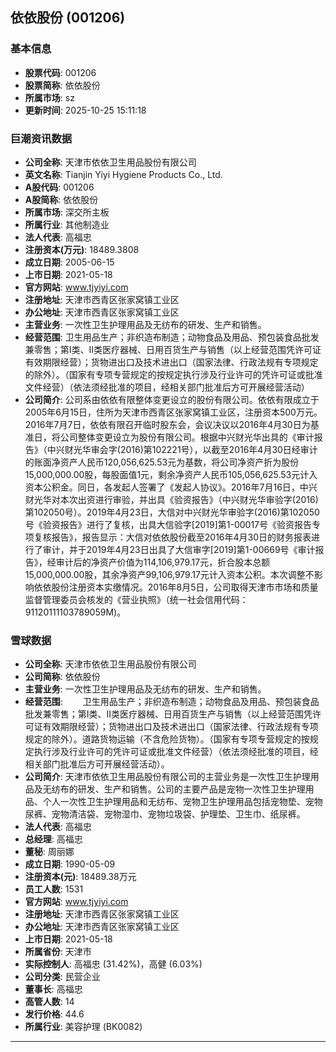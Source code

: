 ## 依依股份 (001206)

### 基本信息

- **股票代码**: 001206
- **股票简称**: 依依股份
- **所属市场**: sz
- **更新时间**: 2025-10-25 15:11:18

### 巨潮资讯数据

- **公司全称**: 天津市依依卫生用品股份有限公司
- **英文名称**: Tianjin Yiyi Hygiene Products Co., Ltd.
- **A股代码**: 001206
- **A股简称**: 依依股份
- **所属市场**: 深交所主板
- **所属行业**: 其他制造业
- **法人代表**: 高福忠
- **注册资本(万元)**: 18489.3808
- **成立日期**: 2005-06-15
- **上市日期**: 2021-05-18
- **官方网站**: www.tjyiyi.com
- **注册地址**: 天津市西青区张家窝镇工业区
- **办公地址**: 天津市西青区张家窝镇工业区
- **主营业务**: 一次性卫生护理用品及无纺布的研发、生产和销售。
- **经营范围**: 卫生用品生产；非织造布制造；动物食品及用品、预包装食品批发兼零售；第Ⅰ类、Ⅱ类医疗器械、日用百货生产与销售（以上经营范围凭许可证有效期限经营）；货物进出口及技术进出口（国家法律、行政法规有专项规定的除外）。（国家有专项专营规定的按规定执行涉及行业许可的凭许可证或批准文件经营）（依法须经批准的项目，经相关部门批准后方可开展经营活动）
- **公司简介**: 公司系由依依有限整体变更设立的股份有限公司。依依有限成立于2005年6月15日，住所为天津市西青区张家窝镇工业区，注册资本500万元。2016年7月7日，依依有限召开临时股东会，会议决议以2016年4月30日为基准日，将公司整体变更设立为股份有限公司。根据中兴财光华出具的《审计报告》（中兴财光华审会字(2016)第102221号），以截至2016年4月30日经审计的账面净资产人民币120,056,625.53元为基数，将公司净资产折为股份15,000,000.00股，每股面值1元，剩余净资产人民币105,056,625.53元计入资本公积金。同日，各发起人签署了《发起人协议》。2016年7月16日，中兴财光华对本次出资进行审验，并出具《验资报告》（中兴财光华审验字(2016)第102050号）。2019年4月23日，大信对中兴财光华审验字(2016)第102050号《验资报告》进行了复核，出具大信验字[2019]第1-00017号《验资报告专项复核报告》，报告显示：大信对依依股份截至2016年4月30日的财务报表进行了审计，并于2019年4月23日出具了大信审字[2019]第1-00669号《审计报告》，经审计后的净资产价值为114,106,979.17元，折合股本总额15,000,000.00股，其余净资产99,106,979.17元计入资本公积。本次调整不影响依依股份注册资本实缴情况。2016年8月5日，公司取得天津市市场和质量监督管理委员会核发的《营业执照》（统一社会信用代码：91120111103789059M)。

### 雪球数据

- **公司全称**: 天津市依依卫生用品股份有限公司
- **公司简称**: 依依股份
- **主营业务**: 一次性卫生护理用品及无纺布的研发、生产和销售。
- **经营范围**: 　　卫生用品生产；非织造布制造；动物食品及用品、预包装食品批发兼零售；第I类、II类医疗器械、日用百货生产与销售（以上经营范围凭许可证有效期限经营）；货物进出口及技术进出口（国家法律、行政法规有专项规定的除外）。道路货物运输（不含危险货物）。（国家有专项专营规定的按规定执行涉及行业许可的凭许可证或批准文件经营）（依法须经批准的项目，经相关部门批准后方可开展经营活动）。
- **公司简介**: 天津市依依卫生用品股份有限公司的主营业务是一次性卫生护理用品及无纺布的研发、生产和销售。公司的主要产品是宠物一次性卫生护理用品、个人一次性卫生护理用品和无纺布、宠物卫生护理用品包括宠物垫、宠物尿裤、宠物清洁袋、宠物湿巾、宠物垃圾袋、护理垫、卫生巾、纸尿裤。
- **法人代表**: 高福忠
- **总经理**: 高福忠
- **董秘**: 周丽娜
- **成立日期**: 1990-05-09
- **注册资本(元)**: 18489.38万元
- **员工人数**: 1531
- **官方网站**: www.tjyiyi.com
- **注册地址**: 天津市西青区张家窝镇工业区
- **办公地址**: 天津市西青区张家窝镇工业区
- **上市日期**: 2021-05-18
- **所属省份**: 天津市
- **实际控制人**: 高福忠 (31.42%)，高健 (6.03%)
- **公司分类**: 民营企业
- **董事长**: 高福忠
- **高管人数**: 14
- **发行价格**: 44.6
- **所属行业**: 美容护理 (BK0082)

---